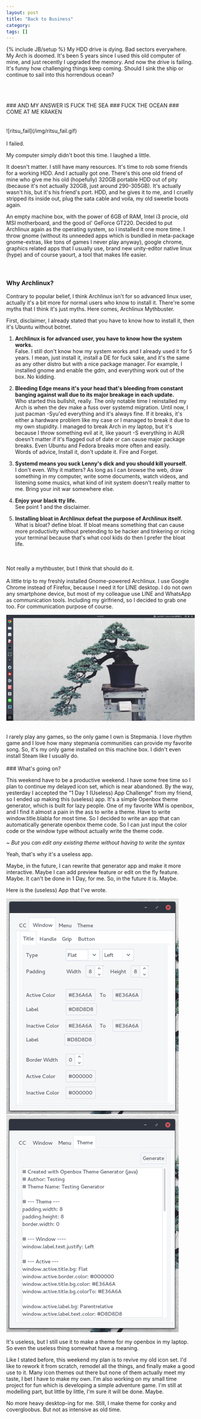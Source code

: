 ```yaml
---
layout: post
title: "Back to Business"
category: 
tags: []
---
```

{% include JB/setup %}
My HDD drive is dying. Bad sectors everywhere. My Arch is doomed. It's been 5 years since I used this old computer of mine, and just recently I upgraded the memory. And now the drive is failing. It's funny how challenging things keep coming. Should I sink the ship or continue to sail into this horrendous ocean?

<br>
<br>
<br>
### AND MY ANSWER IS FUCK THE SEA
### FUCK THE OCEAN
### COME AT ME KRAKEN
<br>
<br>
<br>
![ritsu_fail](/img/ritsu_fail.gif)
<br>
<br>
I failed.

My computer simply didn't boot this time. I laughed a little.

It doesn't matter. I still have many resources. It's time to rob some friends for a working HDD. And I actually got one. There's this one old friend of mine who give me his old (hopefully) 320GB portable HDD out of pity (because it's not actually 320GB, just around 290-305GB). It's actually wasn't his, but it's his friend's port. HDD, and he gives it to me, and I cruelly stripped its inside out, plug the sata cable and voila, my old sweetie boots again.

An empty machine box, with the power of 6GB of RAM, Intel i3 procie, old MSI motherboard, and the good ol' GeForce GT220. Decided to put Archlinux again as the operating system, so I installed it one more time. I throw gnome (without its unneeded apps which is bundled in meta-package gnome-extras, like tons of games I never play anyway), google chrome, graphics related apps that I usually use, brand new unity-editor native linux (hype) and of course yaourt, a tool that makes life easier.
<br>
<br>
<br>
### Why Archlinux?

Contrary to popular belief, I think Archlinux isn't for so advanced linux user, actually it's a bit more for normal users who know to install it. There're some myths that I think it's just myths. Here comes, Archlinux Mythbuster.

First, disclaimer, I already stated that you have to know how to install it, then it's Ubuntu without botnet.

1. <b>Archlinux is for advanced user, you have to know how the system works.</b><br>
False. I still don't know how my system works and I already used it for 5 years. I mean, just install it, install a DE for fuck sake, and it's the same as any other distro but with a nice package manager. For example, I installed gnome and enable the gdm, and everything work out of the box. No kidding.

2. <b>Bleeding Edge means it's your head that's bleeding from constant banging against wall due to its major breakage in each update.</b><br>
Who started this bullshit, really. The only notable time I reinstalled my Arch is when the dev make a fuss over systemd migration. Until now, I just pacman -Syu'ed everything and it's always fine. If it breaks, it's either a hardware problem like my case or I managed to break it due to my own stupidity. I managed to break Arch in my laptop, but it's because I throw something evil at it, like yaourt -S everything in AUR doesn't matter if it's flagged out of date or can cause major package breaks. Even Ubuntu and Fedora breaks more often and easily.<br>
Words of advice, Install it, don't update it. Fire and Forget.

3. <b>Systemd means you suck Lenny's dick and you should kill yourself.</b><br>
I don't even. Why it matters? As long as I can browse the web, draw something in my computer, write some documents, watch videos, and listening some musics, what kind of init system doesn't really matter to me. Bring your init war somewhere else. 

4. <b>Enjoy your black tty life.</b><br>
See point 1 and the disclaimer.

5. <b>Installing bloat in Archlinux defeat the purpose of Archlinux itself.</b><br>
What is bloat? define bloat. If bloat means something that can cause more productivity without pretending to be hacker and tinkering or ricing your terminal because that's what cool kids do then I prefer the bloat life.

<br>
<br>
Not really a mythbuster, but I think that should do it.
<br>
<br>
A little trip to my freshly installed Gnome-powered Archlinux. I use Google Chrome instead of Firefox, because I need it for LINE desktop. I do not own any smartphone device, but most of my colleague use LINE and WhatsApp as communication tools. Including my girlfriend, so I decided to grab one too. For communication purpose of course.

![gnome-arch](/img/gnome-arch.png)

<br>
I rarely play any games, so the only game I own is Stepmania. I love rhythm game and I love how many stepmania communities can provide my favorite song. So, it's my only game installed on this machine box. I didn't even install Steam like I usually do.
<br>
<br>
### What's going on?

This weekend have to be a productive weekend. I have some free time so I plan to continue my delayed icon set, which is near abandoned. By the way, yesterday I accepted the "1 Day 1 (Useless) App Challenge" from my friend, so I ended up making this (useless) app. It's a simple Openbox theme generator, which is built for lazy people. One of my favorite WM is openbox, and I find it almost a pain in the ass to write a theme. Have to write window.title.blabla for most time. So I decided to write an app that can automatically generate openbox theme code. So I can just input the color code or the window type without actually write the theme code.

<i>~ But you can edit any existing theme without having to write the syntax</i>

Yeah, that's why it's a useless app.

Maybe, in the future, I can rewrite that generator app and make it more interactive. Maybe I can add preview feature or edit on the fly feature. Maybe. It can't be done in 1 Day, for me. So, in the future it is. Maybe.

Here is the (useless) App that I've wrote.

<div id="mini">
<img src="/img/uA-2.png"><img src="/img/uA-3.png">
</div>

It's useless, but I still use it to make a theme for my openbox in my laptop. So even the useless thing somewhat have a meaning.

Like I stated before, this weekend my plan is to revive my old icon set. I'd like to rework it from scratch, remodel all the things, and finally make a good use to it. Many icon themes out there but none of them actually meet my taste, I bet I have to make my own. I'm also working on my small time project for fun which is developing a simple adventure game. I'm still at modelling part, but little by little, I'm sure it will be done. Maybe.

No more heavy desktop-ing for me. Still, I make theme for conky and covergloobus. But not as intensive as old time. 